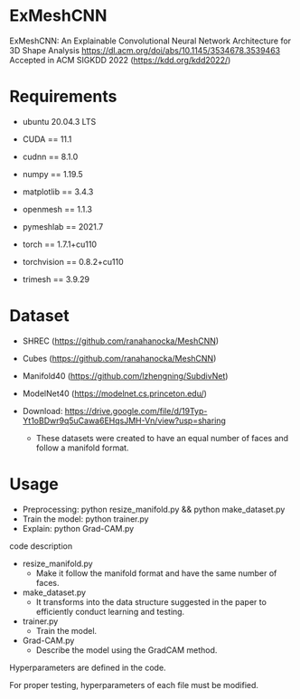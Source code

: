 # ExMeshCNN
ExMeshCNN: An Explainable Convolutional Neural Network Architecture for 3D Shape Analysis
https://dl.acm.org/doi/abs/10.1145/3534678.3539463
Accepted in ACM SIGKDD 2022 (https://kdd.org/kdd2022/)
# Requirements
- ubuntu 20.04.3 LTS

- CUDA == 11.1
- cudnn == 8.1.0
- numpy == 1.19.5
- matplotlib == 3.4.3 
- openmesh == 1.1.3
- pymeshlab == 2021.7
- torch == 1.7.1+cu110
- torchvision == 0.8.2+cu110
- trimesh == 3.9.29

# Dataset
- SHREC (https://github.com/ranahanocka/MeshCNN)
- Cubes (https://github.com/ranahanocka/MeshCNN)
- Manifold40 (https://github.com/lzhengning/SubdivNet)
- ModelNet40 (https://modelnet.cs.princeton.edu/)

- Download: https://drive.google.com/file/d/19Typ-Yt1oBDwr9q5uCawa6EHqsJMH-Vn/view?usp=sharing
  - These datasets were created to have an equal number of faces and follow a manifold format.

# Usage
- Preprocessing: python resize_manifold.py && python make_dataset.py
- Train the model: python trainer.py
- Explain: python Grad-CAM.py

code description

- resize_manifold.py
  - Make it follow the manifold format and have the same number of faces.
- make_dataset.py
  - It transforms into the data structure suggested in the paper to efficiently conduct learning and testing.
- trainer.py
  - Train the model.
- Grad-CAM.py
  - Describe the model using the GradCAM method.

Hyperparameters are defined in the code.

For proper testing, hyperparameters of each file must be modified.
